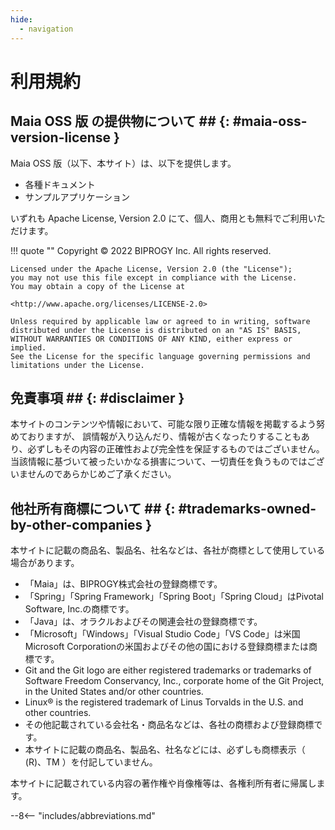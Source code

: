 ```yaml
---
hide:
  - navigation
---
```


# 利用規約

## Maia OSS 版 の提供物について ## {: #maia-oss-version-license }

Maia OSS 版（以下、本サイト）は、以下を提供します。

- 各種ドキュメント
- サンプルアプリケーション

いずれも Apache License, Version 2.0 にて、個人、商用とも無料でご利用いただけます。

!!! quote ""
    Copyright © 2022 BIPROGY Inc. All rights reserved.

    Licensed under the Apache License, Version 2.0 (the "License");
    you may not use this file except in compliance with the License.
    You may obtain a copy of the License at

    <http://www.apache.org/licenses/LICENSE-2.0>

    Unless required by applicable law or agreed to in writing, software
    distributed under the License is distributed on an "AS IS" BASIS,
    WITHOUT WARRANTIES OR CONDITIONS OF ANY KIND, either express or implied.
    See the License for the specific language governing permissions and
    limitations under the License.

## 免責事項 ## {: #disclaimer }

本サイトのコンテンツや情報において、可能な限り正確な情報を掲載するよう努めておりますが、 誤情報が入り込んだり、情報が古くなったりすることもあり、必ずしもその内容の正確性および完全性を保証するものではございません。
当該情報に基づいて被ったいかなる損害について、一切責任を負うものではございませんのであらかじめご了承ください。

## 他社所有商標について ## {: #trademarks-owned-by-other-companies }

本サイトに記載の商品名、製品名、社名などは、各社が商標として使用している場合があります。

- 「Maia」は、BIPROGY株式会社の登録商標です。
- 「Spring」「Spring Framework」「Spring Boot」「Spring Cloud」はPivotal Software, Inc.の商標です。
- 「Java」は、オラクルおよびその関連会社の登録商標です。
- 「Microsoft」「Windows」「Visual Studio Code」「VS Code」は米国Microsoft Corporationの米国およびその他の国における登録商標または商標です。
- Git and the Git logo are either registered trademarks or trademarks of Software Freedom Conservancy, Inc., corporate home of the Git Project, in the United States and/or other countries.
- Linux® is the registered trademark of Linus Torvalds in the U.S. and other countries.
- その他記載されている会社名・商品名などは、各社の商標および登録商標です。
- 本サイトに記載の商品名、製品名、社名などには、必ずしも商標表示（ (R)、TM ）を付記していません。

本サイトに記載されている内容の著作権や肖像権等は、各権利所有者に帰属します。

--8<-- "includes/abbreviations.md"
